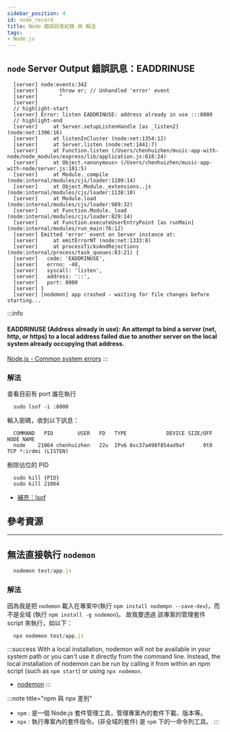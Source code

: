 ```yaml
---
sidebar_position: 4
id: node_record
title: Node 錯誤訊息紀錄 與 解法
tags:
- Node.js
---
```


## `node` Server Output 錯誤訊息：EADDRINUSE
```node
  [server] node:events:342
  [server]       throw er; // Unhandled 'error' event
  [server]       ^
  [server]
  // highlight-start
  [server] Error: listen EADDRINUSE: address already in use :::8000
  // highlight-end
  [server]     at Server.setupListenHandle [as _listen2] (node:net:1306:16)
  [server]     at listenInCluster (node:net:1354:12)
  [server]     at Server.listen (node:net:1441:7)
  [server]     at Function.listen (/Users/chenhuizhen/music-app-with-node/node_modules/express/lib/application.js:618:24)
  [server]     at Object.<anonymous> (/Users/chenhuizhen/music-app-with-node/server.js:101:5)
  [server]     at Module._compile (node:internal/modules/cjs/loader:1109:14)
  [server]     at Object.Module._extensions..js (node:internal/modules/cjs/loader:1138:10)
  [server]     at Module.load (node:internal/modules/cjs/loader:989:32)
  [server]     at Function.Module._load (node:internal/modules/cjs/loader:829:14)
  [server]     at Function.executeUserEntryPoint [as runMain] (node:internal/modules/run_main:76:12)
  [server] Emitted 'error' event on Server instance at:
  [server]     at emitErrorNT (node:net:1333:8)
  [server]     at processTicksAndRejections (node:internal/process/task_queues:83:21) {
  [server]   code: 'EADDRINUSE',
  [server]   errno: -48,
  [server]   syscall: 'listen',
  [server]   address: '::',
  [server]   port: 8000
  [server] }
  [server] [nodemon] app crashed - waiting for file changes before starting...
```

:::info
  #### EADDRINUSE (Address already in use): An attempt to bind a server (net, http, or https) to a local address failed due to another server on the local system already occupying that address.
  [Node.js - Common system errors](https://nodejs.org/api/errors.html#common-system-errors)
:::

### 解法
查看目前有 port 誰在執行
```
  sudo lsof -i :8000
```
輸入密碼，收到以下訊息：
```
  COMMAND   PID        USER   FD   TYPE             DEVICE SIZE/OFF NODE NAME
  node    21064 chenhuizhen   22u  IPv6 0xc37a498f854ad9af      0t0  TCP *:irdmi (LISTEN)
```
刪除佔位的 PID
```
  sudo kill {PID}
  sudo kill 21064
```
- [補充：lsof](https://github.com/lsof-org/lsof)

## 參考資源

---

## 無法直接執行 `nodemon`
```js
  nodemon test/app.js
```



### 解法
因為我是把 `nodemon` 載入在專案中(執行 `npm install nodempn --save-dev`)，而不是全域 (執行 `npm install -g nodemon`)。
故我要透過 該專案的管理套件 script 來執行，如以下：

```js
  npx nodemon test/app.js
```

:::success
With a local installation, nodemon will not be available in your system path or you can't use it directly from the command line. Instead, the local installation of nodemon can be run by calling it from within an npm script (such as `npm start`) or using `npx nodemon`.
- [nodemon](https://www.npmjs.com/package/nodemon)
:::

:::note title="npm 與 npx 差別"
- `npm` : 是一個 Node.js 套件管理工具，管理專案內的套件下載、版本等。
- `npx` : 執行專案內的套件指令。(非全域的套件) 是 `npm` 下的一命令列工具。
:::


